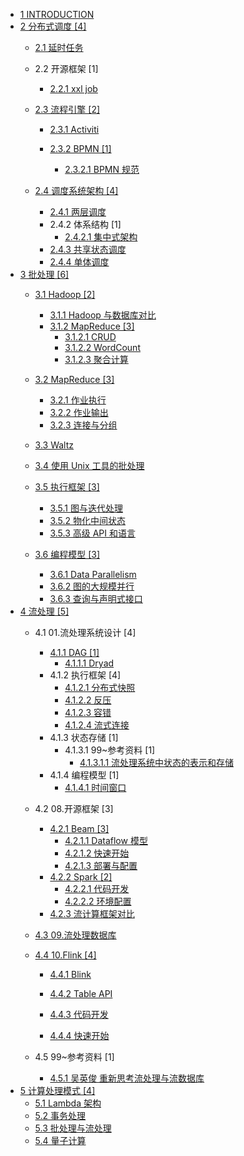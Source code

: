   - [1 INTRODUCTION](/INTRODUCTION.md)
  - [2 分布式调度 [4]](/分布式调度/README.md)
    - [2.1 延时任务](/分布式调度/延时任务/README.md)
      
    - 2.2 开源框架 [1]
      - [2.2.1 xxl job](/分布式调度/开源框架/xxl-job/README.md)
        
    - [2.3 流程引擎 [2]](/分布式调度/流程引擎/README.md)
      - [2.3.1 Activiti](/分布式调度/流程引擎/Activiti/README.md)
        
      - [2.3.2 BPMN [1]](/分布式调度/流程引擎/BPMN/README.md)
        - [2.3.2.1 BPMN 规范](/分布式调度/流程引擎/BPMN/BPMN%20规范.md)
    - [2.4 调度系统架构 [4]](/分布式调度/调度系统架构/README.md)
      - [2.4.1 两层调度](/分布式调度/调度系统架构/两层调度.md)
      - 2.4.2 体系结构 [1]
        - [2.4.2.1 集中式架构](/分布式调度/调度系统架构/体系结构/集中式架构.md)
      - [2.4.3 共享状态调度](/分布式调度/调度系统架构/共享状态调度.md)
      - [2.4.4 单体调度](/分布式调度/调度系统架构/单体调度.md)
  - [3 批处理 [6]](/批处理/README.md)
    - [3.1 Hadoop [2]](/批处理/Hadoop/README.md)
      - [3.1.1 Hadoop 与数据库对比](/批处理/Hadoop/Hadoop%20与数据库对比.md)
      - [3.1.2 MapReduce [3]](/批处理/Hadoop/MapReduce/README.md)
        - [3.1.2.1 CRUD](/批处理/Hadoop/MapReduce/CRUD.md)
        - [3.1.2.2 WordCount](/批处理/Hadoop/MapReduce/WordCount.md)
        - [3.1.2.3 聚合计算](/批处理/Hadoop/MapReduce/聚合计算.md)
    - [3.2 MapReduce [3]](/批处理/MapReduce/README.md)
      - [3.2.1 作业执行](/批处理/MapReduce/作业执行.md)
      - [3.2.2 作业输出](/批处理/MapReduce/作业输出.md)
      - [3.2.3 连接与分组](/批处理/MapReduce/连接与分组.md)
    - [3.3 Waltz](/批处理/Waltz/README.md)
      
    - [3.4 使用 Unix 工具的批处理](/批处理/使用%20Unix%20工具的批处理.md)
    - [3.5 执行框架 [3]](/批处理/执行框架/README.md)
      - [3.5.1 图与迭代处理](/批处理/执行框架/图与迭代处理.md)
      - [3.5.2 物化中间状态](/批处理/执行框架/物化中间状态.md)
      - [3.5.3 高级 API 和语言](/批处理/执行框架/高级%20API%20和语言.md)
    - [3.6 编程模型 [3]](/批处理/编程模型/README.md)
      - [3.6.1 Data Parallelism](/批处理/编程模型/Data%20Parallelism.md)
      - [3.6.2 图的大规模并行](/批处理/编程模型/图的大规模并行.md)
      - [3.6.3 查询与声明式接口](/批处理/编程模型/查询与声明式接口.md)
  - [4 流处理 [5]](/流处理/README.md)
    - 4.1 01.流处理系统设计 [4]
      - [4.1.1 DAG [1]](/流处理/01.流处理系统设计/DAG/README.md)
        - [4.1.1.1 Dryad](/流处理/01.流处理系统设计/DAG/Dryad.md)
      - 4.1.2 执行框架 [4]
        - [4.1.2.1 分布式快照](/流处理/01.流处理系统设计/执行框架/分布式快照.md)
        - [4.1.2.2 反压](/流处理/01.流处理系统设计/执行框架/反压.md)
        - [4.1.2.3 容错](/流处理/01.流处理系统设计/执行框架/容错.md)
        - [4.1.2.4 流式连接](/流处理/01.流处理系统设计/执行框架/流式连接.md)
      - 4.1.3 状态存储 [1]
        - 4.1.3.1 99~参考资料 [1]
          - [4.1.3.1.1 流处理系统中状态的表示和存储](/流处理/01.流处理系统设计/状态存储/99~参考资料/2022-流处理系统中状态的表示和存储.md)
      - 4.1.4 编程模型 [1]
        - [4.1.4.1 时间窗口](/流处理/01.流处理系统设计/编程模型/时间窗口.md)
    - 4.2 08.开源框架 [3]
      - [4.2.1 Beam [3]](/流处理/08.开源框架/Beam/README.md)
        - [4.2.1.1 Dataflow 模型](/流处理/08.开源框架/Beam/Dataflow%20模型.md)
        - [4.2.1.2 快速开始](/流处理/08.开源框架/Beam/快速开始.md)
        - [4.2.1.3 部署与配置](/流处理/08.开源框架/Beam/部署与配置.md)
      - [4.2.2 Spark [2]](/流处理/08.开源框架/Spark/README.md)
        - [4.2.2.1 代码开发](/流处理/08.开源框架/Spark/代码开发.md)
        - [4.2.2.2 环境配置](/流处理/08.开源框架/Spark/环境配置.md)
      - [4.2.3 流计算框架对比](/流处理/08.开源框架/流计算框架对比.md)
    - [4.3 09.流处理数据库](/流处理/09.流处理数据库/README.md)
      
    - [4.4 10.Flink [4]](/流处理/10.Flink/README.md)
      - [4.4.1 Blink](/流处理/10.Flink/Blink/README.md)
        
      - [4.4.2 Table API](/流处理/10.Flink/Table%20API.md)
      - [4.4.3 代码开发](/流处理/10.Flink/代码开发.md)
      - [4.4.4 快速开始](/流处理/10.Flink/快速开始.md)
    - 4.5 99~参考资料 [1]
      - [4.5.1 吴英俊 重新思考流处理与流数据库](/流处理/99~参考资料/2023-吴英俊-重新思考流处理与流数据库.md)
  - [5 计算处理模式 [4]](/计算处理模式/README.md)
    - [5.1 Lambda 架构](/计算处理模式/Lambda%20架构.md)
    - [5.2 事务处理](/计算处理模式/事务处理.md)
    - [5.3 批处理与流处理](/计算处理模式/批处理与流处理.md)
    - [5.4 量子计算](/计算处理模式/量子计算/README.md)
      